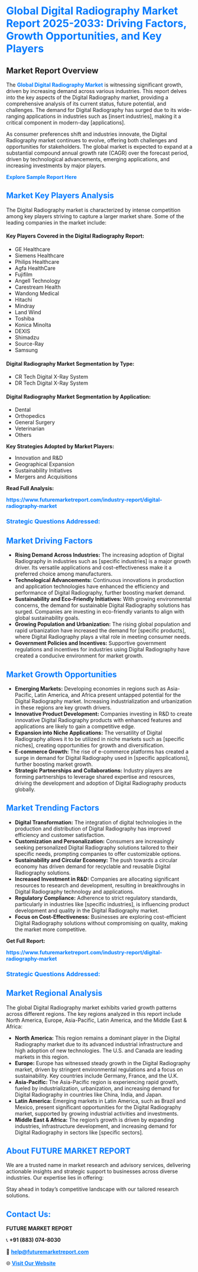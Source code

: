 <h1 style="color: #007BFF;">Global Digital Radiography Market Report 2025-2033: Driving Factors, Growth Opportunities, and Key Players</h1>

<section id="overview">
<h2>Market Report Overview</h2>
<p>The <a href="https://www.futuremarketreport.com/industry-report/digital-radiography-market" style="color: #007BFF; text-decoration: none;"><strong>Global Digital Radiography Market</strong></a> is witnessing significant growth, driven by increasing demand across various industries. This report delves into the key aspects of the Digital Radiography market, providing a comprehensive analysis of its current status, future potential, and challenges. The demand for Digital Radiography has surged due to its wide-ranging applications in industries such as [insert industries], making it a critical component in modern-day [applications].</p>
<p>As consumer preferences shift and industries innovate, the Digital Radiography market continues to evolve, offering both challenges and opportunities for stakeholders. The global market is expected to expand at a substantial compound annual growth rate (CAGR) over the forecast period, driven by technological advancements, emerging applications, and increasing investments by major players.</p>
</section>

<section id="overview">
<p><a href="https://www.futuremarketreport.com/request-sample/reportId=103779" style="color: #007BFF; text-decoration: none;"><strong>Explore Sample Report Here</strong></a></p>
</section>

<section id="key-players">
<h2 style="color: #007BFF;">Market Key Players Analysis</h2>
<p>The Digital Radiography market is characterized by intense competition among key players striving to capture a larger market share. Some of the leading companies in the market include:</p>
<h4>Key Players Covered in the Digital Radiography Report:</h4>
<ul><li>GE Healthcare</li><li>Siemens Healthcare</li><li>Philips Healthcare</li><li>Agfa HealthCare</li><li>Fujifilm</li><li>Angell Technology</li><li>Carestream Health</li><li>Wandong Medical</li><li>Hitachi</li><li>Mindray</li><li>Land Wind</li><li>Toshiba</li><li>Konica Minolta</li><li>DEXIS</li><li>Shimadzu</li><li>Source-Ray</li><li>Samsung</li></ul>
<h4>Digital Radiography Market Segmentation by Type:</h4>
<ul><li>CR Tech Digital X-Ray System</li><li>DR Tech Digital X-Ray System</li></ul>

<h4>Digital Radiography Market Segmentation by Application:</h4>
<ul><li>Dental</li><li>Orthopedics</li><li>General Surgery</li><li>Veterinarian</li><li>Others</li></ul>
<p><strong>Key Strategies Adopted by Market Players:</strong></p>
<ul>
<li>Innovation and R&D</li>
<li>Geographical Expansion</li>
<li>Sustainability Initiatives</li>
<li>Mergers and Acquisitions</li>
</ul>
</section>

<section>
<p><strong>Read Full Analysis: </strong></p><a href="https://www.futuremarketreport.com/industry-report/digital-radiography-market" style="color: #007BFF; text-decoration: none;"><strong>https://www.futuremarketreport.com/industry-report/digital-radiography-market</strong></a>
<h3 style="color: #007BFF;">Strategic Questions Addressed:</h3>
</section>

<section id="driving-factors">
<h2 style="color: #007BFF;">Market Driving Factors</h2>
<ul>
<li><strong>Rising Demand Across Industries:</strong> The increasing adoption of Digital Radiography in industries such as [specific industries] is a major growth driver. Its versatile applications and cost-effectiveness make it a preferred choice among manufacturers.</li>
<li><strong>Technological Advancements:</strong> Continuous innovations in production and application technologies have enhanced the efficiency and performance of Digital Radiography, further boosting market demand.</li>
<li><strong>Sustainability and Eco-Friendly Initiatives:</strong> With growing environmental concerns, the demand for sustainable Digital Radiography solutions has surged. Companies are investing in eco-friendly variants to align with global sustainability goals.</li>
<li><strong>Growing Population and Urbanization:</strong> The rising global population and rapid urbanization have increased the demand for [specific products], where Digital Radiography plays a vital role in meeting consumer needs.</li>
<li><strong>Government Policies and Incentives:</strong> Supportive government regulations and incentives for industries using Digital Radiography have created a conducive environment for market growth.</li>
</ul>
</section>

<section id="growth-opportunities">
<h2 style="color: #007BFF;">Market Growth Opportunities</h2>
<ul>
<li><strong>Emerging Markets:</strong> Developing economies in regions such as Asia-Pacific, Latin America, and Africa present untapped potential for the Digital Radiography market. Increasing industrialization and urbanization in these regions are key growth drivers.</li>
<li><strong>Innovative Product Development:</strong> Companies investing in R&D to create innovative Digital Radiography products with enhanced features and applications are likely to gain a competitive edge.</li>
<li><strong>Expansion into Niche Applications:</strong> The versatility of Digital Radiography allows it to be utilized in niche markets such as [specific niches], creating opportunities for growth and diversification.</li>
<li><strong>E-commerce Growth:</strong> The rise of e-commerce platforms has created a surge in demand for Digital Radiography used in [specific applications], further boosting market growth.</li>
<li><strong>Strategic Partnerships and Collaborations:</strong> Industry players are forming partnerships to leverage shared expertise and resources, driving the development and adoption of Digital Radiography products globally.</li>
</ul>
</section>

<section id="trending-factors">
<h2 style="color: #007BFF;">Market Trending Factors</h2>
<ul>
<li><strong>Digital Transformation:</strong> The integration of digital technologies in the production and distribution of Digital Radiography has improved efficiency and customer satisfaction.</li>
<li><strong>Customization and Personalization:</strong> Consumers are increasingly seeking personalized Digital Radiography solutions tailored to their specific needs, prompting companies to offer customizable options.</li>
<li><strong>Sustainability and Circular Economy:</strong> The push towards a circular economy has driven demand for recyclable and reusable Digital Radiography solutions.</li>
<li><strong>Increased Investment in R&D:</strong> Companies are allocating significant resources to research and development, resulting in breakthroughs in Digital Radiography technology and applications.</li>
<li><strong>Regulatory Compliance:</strong> Adherence to strict regulatory standards, particularly in industries like [specific industries], is influencing product development and quality in the Digital Radiography market.</li>
<li><strong>Focus on Cost-Effectiveness:</strong> Businesses are exploring cost-efficient Digital Radiography solutions without compromising on quality, making the market more competitive.</li>
</ul>
</section>

<section>
<p><strong>Get Full Report: </strong></p><a href="https://www.futuremarketreport.com/industry-report/digital-radiography-market" style="color: #007BFF; text-decoration: none;"><strong>https://www.futuremarketreport.com/industry-report/digital-radiography-market</strong></a>
<h3 style="color: #007BFF;">Strategic Questions Addressed:</h3>
</section>


<section id="regional-analysis">
<h2 style="color: #007BFF;">Market Regional Analysis</h2>
<p>The global Digital Radiography market exhibits varied growth patterns across different regions. The key regions analyzed in this report include North America, Europe, Asia-Pacific, Latin America, and the Middle East & Africa:</p>
<ul>
<li><strong>North America:</strong> This region remains a dominant player in the Digital Radiography market due to its advanced industrial infrastructure and high adoption of new technologies. The U.S. and Canada are leading markets in this region.</li>
<li><strong>Europe:</strong> Europe has witnessed steady growth in the Digital Radiography market, driven by stringent environmental regulations and a focus on sustainability. Key countries include Germany, France, and the U.K.</li>
<li><strong>Asia-Pacific:</strong> The Asia-Pacific region is experiencing rapid growth, fueled by industrialization, urbanization, and increasing demand for Digital Radiography in countries like China, India, and Japan.</li>
<li><strong>Latin America:</strong> Emerging markets in Latin America, such as Brazil and Mexico, present significant opportunities for the Digital Radiography market, supported by growing industrial activities and investments.</li>
<li><strong>Middle East & Africa:</strong> The region’s growth is driven by expanding industries, infrastructure development, and increasing demand for Digital Radiography in sectors like [specific sectors].</li>
</ul>
</section>

<footer>
<h2 style="color: #007BFF;">About FUTURE MARKET REPORT</h2>
<p>We are a trusted name in market research and advisory services, delivering actionable insights and strategic support to businesses across diverse industries. Our expertise lies in offering:</p>

<p>Stay ahead in today’s competitive landscape with our tailored research solutions.</p>

<h2 style="color: #007BFF;">Contact Us:</h2>
<p><strong>FUTURE MARKET REPORT</strong></p>
<p>📞 <strong>+91 (883) 074-8030</strong></p>
<p>📧 <strong><a href="mailto:help@futuremarketreport.com" style="color: #007BFF;">help@futuremarketreport.com</a></strong></p>
<p>🌐 <strong><a href="https://www.futuremarketreport.com/" style="color: #007BFF;">Visit Our Website</a></strong></p>
</footer>